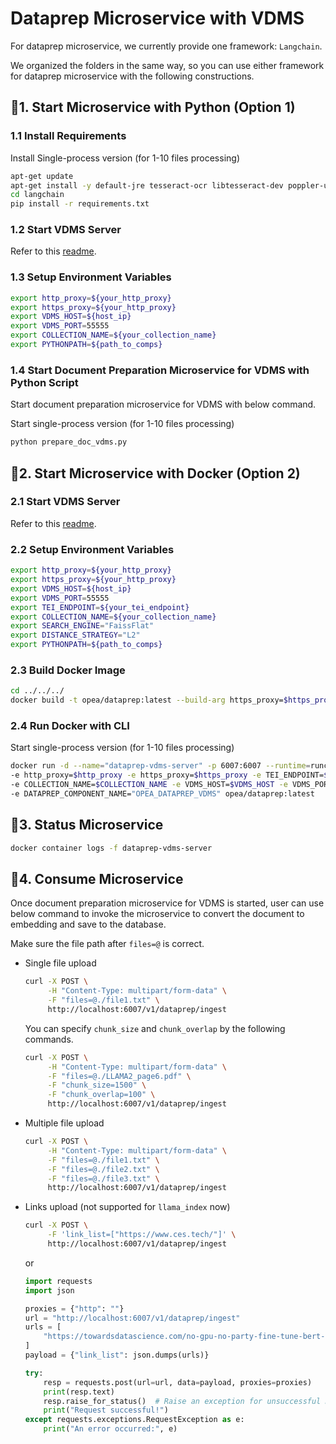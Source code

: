 # Dataprep Microservice with VDMS

For dataprep microservice, we currently provide one framework: `Langchain`.

<!-- We also provide `Langchain_ray` which uses ray to parallel the data prep for multi-file performance improvement(observed 5x - 15x speedup by processing 1000 files/links.). -->

We organized the folders in the same way, so you can use either framework for dataprep microservice with the following constructions.

## 🚀1. Start Microservice with Python (Option 1)

### 1.1 Install Requirements

Install Single-process version (for 1-10 files processing)

```bash
apt-get update
apt-get install -y default-jre tesseract-ocr libtesseract-dev poppler-utils
cd langchain
pip install -r requirements.txt
```

<!-- - option 2: Install multi-process version (for >10 files processing)

```bash
cd langchain_ray; pip install -r requirements_ray.txt
``` -->

### 1.2 Start VDMS Server

Refer to this [readme](../../third_parties/vdms/src/README.md).

### 1.3 Setup Environment Variables

```bash
export http_proxy=${your_http_proxy}
export https_proxy=${your_http_proxy}
export VDMS_HOST=${host_ip}
export VDMS_PORT=55555
export COLLECTION_NAME=${your_collection_name}
export PYTHONPATH=${path_to_comps}
```

### 1.4 Start Document Preparation Microservice for VDMS with Python Script

Start document preparation microservice for VDMS with below command.

Start single-process version (for 1-10 files processing)

```bash
python prepare_doc_vdms.py
```

<!-- - option 2: Start multi-process version (for >10 files processing)

```bash
python prepare_doc_redis_on_ray.py
``` -->

## 🚀2. Start Microservice with Docker (Option 2)

### 2.1 Start VDMS Server

Refer to this [readme](../../third_parties/vdms/src/README.md).

### 2.2 Setup Environment Variables

```bash
export http_proxy=${your_http_proxy}
export https_proxy=${your_http_proxy}
export VDMS_HOST=${host_ip}
export VDMS_PORT=55555
export TEI_ENDPOINT=${your_tei_endpoint}
export COLLECTION_NAME=${your_collection_name}
export SEARCH_ENGINE="FaissFlat"
export DISTANCE_STRATEGY="L2"
export PYTHONPATH=${path_to_comps}
```

### 2.3 Build Docker Image

```bash
cd ../../../
docker build -t opea/dataprep:latest --build-arg https_proxy=$https_proxy --build-arg http_proxy=$http_proxy -f comps/dataprep/src/Dockerfile .
```

### 2.4 Run Docker with CLI

Start single-process version (for 1-10 files processing)

```bash
docker run -d --name="dataprep-vdms-server" -p 6007:6007 --runtime=runc --ipc=host \
-e http_proxy=$http_proxy -e https_proxy=$https_proxy -e TEI_ENDPOINT=$TEI_ENDPOINT \
-e COLLECTION_NAME=$COLLECTION_NAME -e VDMS_HOST=$VDMS_HOST -e VDMS_PORT=$VDMS_PORT \
-e DATAPREP_COMPONENT_NAME="OPEA_DATAPREP_VDMS" opea/dataprep:latest
```

## 🚀3. Status Microservice

```bash
docker container logs -f dataprep-vdms-server
```

## 🚀4. Consume Microservice

Once document preparation microservice for VDMS is started, user can use below command to invoke the microservice to convert the document to embedding and save to the database.

Make sure the file path after `files=@` is correct.

- Single file upload

  ```bash
  curl -X POST \
       -H "Content-Type: multipart/form-data" \
       -F "files=@./file1.txt" \
       http://localhost:6007/v1/dataprep/ingest
  ```

  You can specify `chunk_size` and `chunk_overlap` by the following commands.

  ```bash
  curl -X POST \
       -H "Content-Type: multipart/form-data" \
       -F "files=@./LLAMA2_page6.pdf" \
       -F "chunk_size=1500" \
       -F "chunk_overlap=100" \
       http://localhost:6007/v1/dataprep/ingest
  ```

- Multiple file upload

  ```bash
  curl -X POST \
       -H "Content-Type: multipart/form-data" \
       -F "files=@./file1.txt" \
       -F "files=@./file2.txt" \
       -F "files=@./file3.txt" \
       http://localhost:6007/v1/dataprep/ingest
  ```

- Links upload (not supported for `llama_index` now)

  ```bash
  curl -X POST \
       -F 'link_list=["https://www.ces.tech/"]' \
       http://localhost:6007/v1/dataprep/ingest
  ```

  or

  ```python
  import requests
  import json

  proxies = {"http": ""}
  url = "http://localhost:6007/v1/dataprep/ingest"
  urls = [
      "https://towardsdatascience.com/no-gpu-no-party-fine-tune-bert-for-sentiment-analysis-with-vertex-ai-custom-jobs-d8fc410e908b?source=rss----7f60cf5620c9---4"
  ]
  payload = {"link_list": json.dumps(urls)}

  try:
      resp = requests.post(url=url, data=payload, proxies=proxies)
      print(resp.text)
      resp.raise_for_status()  # Raise an exception for unsuccessful HTTP status codes
      print("Request successful!")
  except requests.exceptions.RequestException as e:
      print("An error occurred:", e)
  ```
